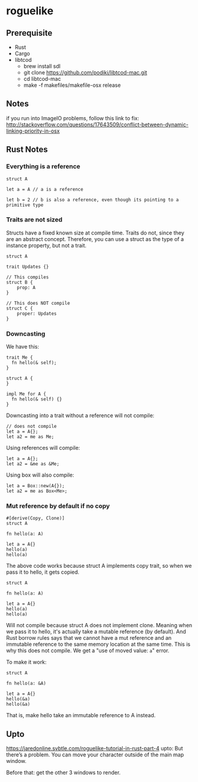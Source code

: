 # roguelike

## Prerequisite

* Rust
* Cargo
* libtcod
  * brew install sdl
  * git clone https://github.com/podiki/libtcod-mac.git
  * cd libtcod-mac
  * make -f makefiles/makefile-osx release

## Notes
if you run into ImageIO problems, follow this link to fix:
http://stackoverflow.com/questions/17643509/conflict-between-dynamic-linking-priority-in-osx

## Rust Notes

### Everything is a reference

```
struct A

let a = A // a is a reference

let b = 2 // b is also a reference, even though its pointing to a primitive type
```

### Traits are not sized

Structs have a fixed known size at compile time. Traits do not, since they are an abstract concept. Therefore, you can use a struct as the type of a instance property, but not a trait.

```
struct A

trait Updates {}

// This compiles
struct B {
    prop: A
}

// This does NOT compile
struct C {
    proper: Updates
}

```

### Downcasting

We have this:
```
trait Me {
  fn hello(& self);
}

struct A {
}

impl Me for A {
  fn hello(& self) {}
}
```

Downcasting into a trait without a reference will not compile:
```
// does not compile
let a = A{};
let a2 = me as Me;
```

Using references will compile:
```
let a = A{};
let a2 = &me as &Me;
```

Using box will also compile:
```
let a = Box::new(A{});
let a2 = me as Box<Me>;
```

### Mut reference by default if no copy
```
#[derive(Copy, Clone)]
struct A

fn hello(a: A)

let a = A{}
hello(a)
hello(a)

```

The above code works because struct A implements copy trait, so when we pass it to hello, it gets copied.

```
struct A

fn hello(a: A)

let a = A{}
hello(a)
hello(a)

```

Will not compile because struct A does not implement clone. Meaning when we pass it to hello, it's actually take a mutable reference (by default). And Rust borrow rules says that we cannot have a mut reference and an immutable reference to the same memory location at the same time. This is why this does not compile. We get a "use of moved value: `a`" error.

To make it work:
```
struct A

fn hello(a: &A)

let a = A{}
hello(&a)
hello(&a)

```
That is, make hello take an immutable reference to A instead.



## Upto

https://jaredonline.svbtle.com/roguelike-tutorial-in-rust-part-4
upto: But there’s a problem. You can move your character outside of the main map window.

Before that: get the other 3 windows to render.